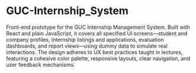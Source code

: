 # GUC-Internship_System
Front-end prototype for the GUC Internship Management System. Built with React and plain JavaScript, it covers all specified UI screens—student and company profiles, internship listings and applications, evaluation dashboards, and report views—using dummy data to simulate real interactions. The design adheres to UX best practices taught in lectures, featuring a cohesive color palette, responsive layouts, clear navigation, and user feedback mechanisms.
